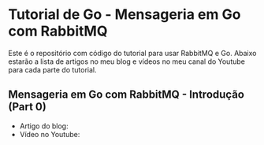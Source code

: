 # Tutorial de Go - Mensageria em Go com RabbitMQ

Este é o  repositório com código do tutorial para usar RabbitMQ e Go.
Abaixo estarão a lista de artigos no meu blog e vídeos no meu canal do Youtube para cada parte do 
tutorial.

## Mensageria em Go com RabbitMQ - Introdução (Part 0)
- Artigo do blog: []()
- Vídeo no Youtube:  []()
